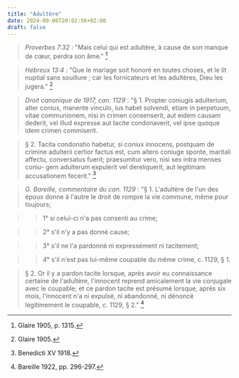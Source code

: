 ```yaml
---
title: "Adultère"
date: 2024-09-06T20:02:56+02:00
draft: false
---
```



> *Proverbes 7:32* : "Mais celui qui est adultère, à cause de son manque de cœur, perdra son âme." [^1]

[^1]: Glaire 1905, p. 1315.

> *Hébreux 13:4* : "Que le mariage soit honoré en toutes choses, et le lit nuptial sans souillure ; car les fornicateurs et les adultères, Dieu les jugera." [^2]

[^2]: Glaire 1905.

> *Droit canonique de 1917, can. 1129* : "§ 1. Propter coniugis adulterium, alter coniux, manente vinculo, ius habet solvendi, etiam in perpetuum, vitae communionem, nisi in crimen consenserit, aut eidem causam dederit, vel illud expresse aut tacite condonaverit, vel ipse quoque idem crimen commiserit. 

> § 2. Tacita condonatio habetur, si coniux innocens, postquam de crimine adulterii certior factus est, cum altero coniuge sponte, maritali affectu, conversatus fuerit; praesumitur vero, nisi sex intra menses coniu- gem adulterum expulerit vel dereliquerit, aut legitimam accusationem fecerit." [^3]

[^3]: Benedicti XV 1918.

> *G. Bareille, commentaire du can. 1129* : "§ 1. L'adultère de l'un des époux donne à l'autre le droit de rompre la vie commune, même pour toujours; 

>> 1° si celui-ci n'a pas consenti au crime; 

>> 2° s'il n'y a pas donné cause;

>> 3° s'il ne l'a pardonné ni expressément ni tacitement;

>> 4° s'il n'est pas lui-même coupable du même crime, c. 1129, § 1. 

> § 2. Or il y a pardon tacite lorsque, après avoir eu connaissance certaine de l'adultère, l'innocent reprend amicalement la vie conjugale avec le coupable; et ce pardon tacite est présumé lorsque, après six mois, l'innocent n'a ni expulsé, ni abandonné, ni dénoncé légitimement le coupable, c. 1129, § 2." [^4]

[^4]: Bareille 1922, pp. 296-297.




